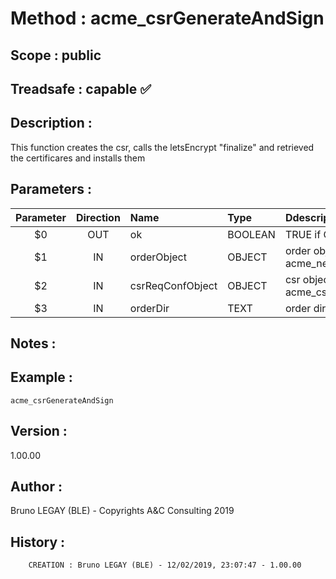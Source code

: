 ﻿# **Method :** acme_csrGenerateAndSign## **Scope :** public## **Treadsafe :** capable ✅ ## **Description :** This function creates the csr, calls the letsEncrypt "finalize" and retrieved the certificares and installs them## **Parameters :** | Parameter | Direction | Name | Type | Ddescription | |:----:|:----:|:----|:----|:----| | $0 | OUT | ok | BOOLEAN | TRUE if OK, FALSE otherwise | | $1 | IN | orderObject | OBJECT | order object (see acme_newOrder $3) | | $2 | IN | csrReqConfObject | OBJECT | csr object (see acme_csrReqConfObjectNew) | | $3 | IN | orderDir | TEXT | order dir | ## **Notes :** ## **Example :** ```acme_csrGenerateAndSign```## **Version :** 1.00.00## **Author :** Bruno LEGAY (BLE) - Copyrights A&C Consulting 2019## **History :**          CREATION : Bruno LEGAY (BLE) - 12/02/2019, 23:07:47 - 1.00.00